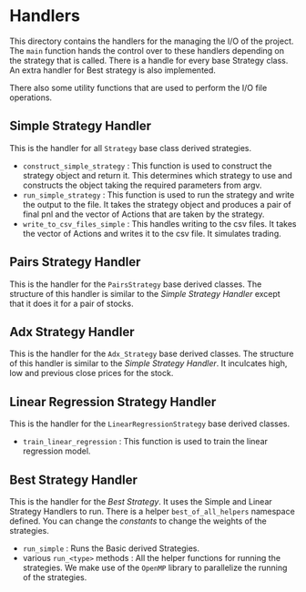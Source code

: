 # Handlers
This directory contains the handlers for the managing the I/O of the project. The `main` function hands the control over to these handlers depending on the strategy that is called.
There is a handle for every base Strategy class.
An extra handler for Best strategy is also implemented.

There also some utility functions that are used to perform the I/O file operations.

## Simple Strategy Handler
This is the handler for all `Strategy` base class derived strategies. 
* `construct_simple_strategy` : This function is used to construct the strategy object and return it. This determines which strategy to use and constructs the object taking the required parameters from argv.
* `run_simple_strategy` : This function is used to run the strategy and write the output to the file. It takes the strategy object and produces a pair of final pnl and the vector of Actions that are taken by the strategy.
* `write_to_csv_files_simple` : This handles writing to the csv files. It takes the vector of Actions and writes it to the csv file. It simulates trading.

## Pairs Strategy Handler
This is the handler for the `PairsStrategy` base derived classes. The structure of this handler is similar to the *Simple Strategy Handler* except that it does it for a pair of stocks.

## Adx Strategy Handler
This is the handler for the `Adx_Strategy` base derived classes. The structure of this handler is similar to the *Simple Strategy Handler*. It inculcates high, low and previous close prices for the stock.

## Linear Regression Strategy Handler
This is the handler for the `LinearRegressionStrategy` base derived classes. 
* `train_linear_regression` : This function is used to train the linear regression model.

## Best Strategy Handler
This is the handler for the *Best Strategy*. It uses the Simple and Linear Strategy Handlers to run.
There is a helper `best_of_all_helpers` namespace defined. You can change the *constants* to change the weights of the strategies.
* `run_simple` : Runs the Basic derived Strategies.
* various `run_<type>` methods : All the helper functions for running the strategies.
We make use of the `OpenMP` library to parallelize the running of the strategies.